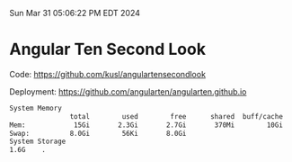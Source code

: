 Sun Mar 31 05:06:22 PM EDT 2024

# Angular Ten Second Look

Code: https://github.com/kusl/angulartensecondlook

Deployment: https://github.com/angularten/angularten.github.io

```bash
System Memory
               total        used        free      shared  buff/cache   available
Mem:            15Gi       2.3Gi       2.7Gi       370Mi        10Gi        12Gi
Swap:          8.0Gi        56Ki       8.0Gi
System Storage
1.6G	.
